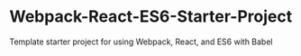 # Webpack-React-ES6-Starter-Project
Template starter project for using Webpack, React, and ES6 with Babel
